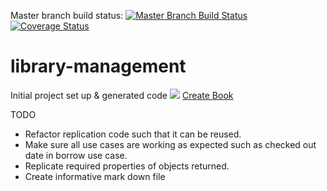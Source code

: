 Master branch build status: [![Master Branch Build Status](https://travis-ci.org/harithan81/library-management.svg?branch=master)](https://travis-ci.org/harithan81/library-management)
[![Coverage Status](https://coveralls.io/repos/harithan81/library-management/badge.svg)](https://coveralls.io/r/harithan81/library-management)
# library-management
Initial project set up &amp; generated code
![](https://raw.github.com/harithan81/librarymanagement/library.jpg)
[Create Book](https://github.com/harithan81/librarymanagement/Docs/CreateBook.docx)

TODO

- Refactor replication code such that it can be reused.
- Make sure all use cases are working as expected such as checked out date in borrow use case.
- Replicate required properties of objects returned.
- Create informative mark down file
